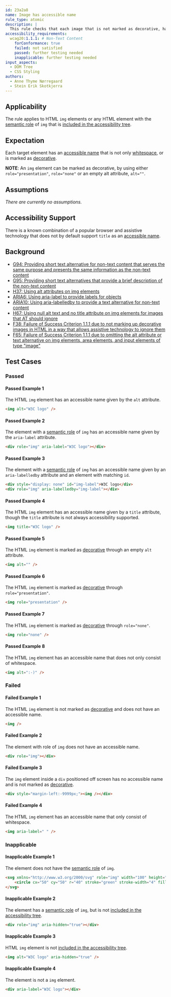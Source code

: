 ```yaml
---
id: 23a2a8
name: Image has accessible name
rule_type: atomic
description: |
  This rule checks that each image that is not marked as decorative, has an accessible name.
accessibility_requirements:
  wcag20:1.1.1: # Non-Text Content
    forConformance: true
    failed: not satisfied
    passed: further testing needed
    inapplicable: further testing needed
input_aspects:
  - DOM Tree
  - CSS Styling
authors:
  - Anne Thyme Nørregaard
  - Stein Erik Skotkjerra
---
```


## Applicability

The rule applies to HTML `img` elements or any HTML element with the [semantic role](#semantic-role) of `img` that is [included in the accessibility tree](#included-in-the-accessibility-tree).

## Expectation

Each target element has an [accessible name](#accessible-name) that is not only [whitespace](#whitespace), or is marked as [decorative](#decorative).

**NOTE**: An `img` element can be marked as decorative, by using either `role="presentation"`, `role="none"` or an empty alt attribute, `alt=""`.

## Assumptions

_There are currently no assumptions._

## Accessibility Support

There is a known combination of a popular browser and assistive technology that does not by default support `title` as an [accessible name](#accessible-name).

## Background

- [G94: Providing short text alternative for non-text content that serves the same purpose and presents the same information as the non-text content](https://www.w3.org/WAI/WCAG21/Techniques/general/G94)
- [G95: Providing short text alternatives that provide a brief description of the non-text content](https://www.w3.org/WAI/WCAG21/Techniques/general/G95)
- [H37: Using alt attributes on img elements](https://www.w3.org/WAI/WCAG21/Techniques/html/H37)
- [ARIA6: Using aria-label to provide labels for objects](https://www.w3.org/WAI/WCAG21/Techniques/aria/ARIA6)
- [ARIA10: Using aria-labelledby to provide a text alternative for non-text content](https://www.w3.org/WAI/WCAG21/Techniques/aria/ARIA10)
- [H67: Using null alt text and no title attribute on img elements for images that AT should ignore](https://www.w3.org/WAI/WCAG21/Techniques/html/H67)
- [F38: Failure of Success Criterion 1.1.1 due to not marking up decorative images in HTML in a way that allows assistive technology to ignore them](https://www.w3.org/WAI/WCAG21/Techniques/failures/F38)
- [F65: Failure of Success Criterion 1.1.1 due to omitting the alt attribute or text alternative on img elements, area elements, and input elements of type "image"](https://www.w3.org/WAI/WCAG21/Techniques/failures/F65)

## Test Cases

### Passed

#### Passed Example 1

The HTML `img` element has an accessible name given by the `alt` attribute.

```html
<img alt="W3C logo" />
```

#### Passed Example 2

The element with a [semantic role](#semantic-role) of `img` has an accessible name given by the `aria-label` attribute.

```html
<div role="img" aria-label="W3C logo"></div>
```

#### Passed Example 3

The element with a [semantic role](#semantic-role) of `img` has an accessible name given by an `aria-labelledby` attribute and an element with matching `id`.

```html
<div style="display: none" id="img-label">W3C logo</div>
<div role="img" aria-labelledby="img-label"></div>
```

#### Passed Example 4

The HTML `img` element has an accessible name given by a `title` attribute, though the `title` attribute is not always accessibility supported.

```html
<img title="W3C logo" />
```

#### Passed Example 5

The HTML `img` element is marked as [decorative](#decorative) through an empty `alt` attribute.

```html
<img alt="" />
```

#### Passed Example 6

The HTML `img` element is marked as [decorative](#decorative) through `role="presentation"`.

```html
<img role="presentation" />
```

#### Passed Example 7

The HTML `img` element is marked as [decorative](#decorative) through `role="none"`.

```html
<img role="none" />
```

#### Passed Example 8

The HTML `img` element has an accessible name that does not only consist of whitespace.

```html
<img alt=":-)" />
```

### Failed

#### Failed Example 1

The HTML `img` element is not marked as [decorative](#decorative) and does not have an accessible name.

```html
<img />
```

#### Failed Example 2

The element with role of `img` does not have an accessible name.

```html
<div role="img"></div>
```

#### Failed Example 3

The `img` element inside a `div` positioned off screen has no accessible name and is not marked as [decorative](#decorative).

```html
<div style="margin-left:-9999px;"><img /></div>
```

#### Failed Example 4

The HTML `img` element has an accessible name that only consist of whitespace.

```html
<img aria-label=" " />
```

### Inapplicable

#### Inapplicable Example 1

The element does not have the [semantic role](#semantic-role) of `img`.

```html
<svg xmlns="http://www.w3.org/2000/svg" role="img" width="100" height="100">
	<circle cx="50" cy="50" r="40" stroke="green" stroke-width="4" fill="yellow" />
</svg>
```

#### Inapplicable Example 2

The element has a [semantic role](#semantic-role) of `img`, but is not [included in the accessibility tree](#included-in-the-accessibility-tree).

```html
<div role="img" aria-hidden="true"></div>
```

#### Inapplicable Example 3

HTML `img` element is not [included in the accessibility tree](#included-in-the-accessibility-tree).

```html
<img alt="W3C logo" aria-hidden="true" />
```

#### Inapplicable Example 4

The element is not a `img` element.

```html
<div aria-label="W3C logo"></div>
```
